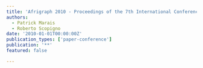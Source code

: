```yaml
---
title: 'Afrigraph 2010 - Proceedings of the 7th International Conference on Computer Graphics, Virtual Reality, Visualisation and Interaction in Africa'
authors:
  - Patrick Marais
  - Roberto Scopigno
date: '2010-01-01T00:00:00Z'
publication_types: ['paper-conference']
publication: '**'
featured: false

---
```

